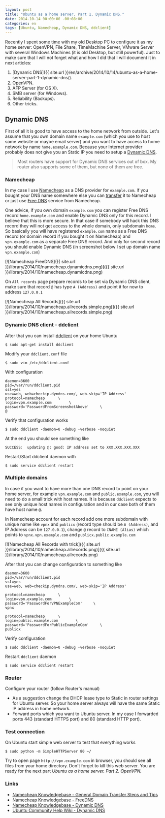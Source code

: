 ```yaml
---
layout: post
title: "Ubuntu as a home server. Part 1. Dynamic DNS."
date: 2014-10-14 00:00:00 -00:08:00
categories: en
tags: [Ubuntu, Namecheap, Dynamic DNS, ddclient]
---
```


Recently I spent some time with my old Desktop PC to configure it as my home server: OpenVPN, File Share, TimeMachine Server, VMware Server with several Windows Machines (it is old Desktop, but still powerful). Just to make sure that I will not forget what and how I did that I will document it in next articles:

1. [Dynamic DNS]({{ site.url }}/en/archive/2014/10/14/ubuntu-as-a-home-server-part-1-dynamic-dns/).
1. OpenVPN.
1. AFP Server (for OS X).
1. SMB server (for Windows).
1. Reliability (Backups).
1. Other tricks.

## Dynamic DNS

First of all it is good to have access to the home network from outside. Let's assume that you own domain name `example.com` (which you use to host some website or maybe email server) and you want to have access to home network by name `home.example.com`. Because your Internet provider probably does not give you an Static IP you need to setup a [Dynamic DNS](http://en.wikipedia.org/wiki/Dynamic_DNS). 

> Most routers have support for Dynamic DNS services out of box. My router also supports some of them, but none of them are free.

### Namecheap

In my case I use [Namecheap](https://www.namecheap.com) as a DNS provider for `example.com`. If you bought your DNS name somewhere else you can [transfer](https://www.namecheap.com/domains/transfer.aspx) it to Namecheap or just use [Free DNS](https://www.namecheap.com/domains/freedns.aspx) service from Namecheap.

One advice, if you own domain `example.com` you can register Free DNS record `home.example.com` and enable Dynamic DNS only for this record. I believe that this is more secure. In that case if somebody will hack this DNS record they will not get access to the whole domain, only subdomain `home`. So basically you will have registered `example.com` name as a Free DNS record (or domain record if you bought it on Namecheap) and `vpn.example.com` as a separate Free DNS record. And only for second record you should enable Dynamic DNS (in screenshot below I set up domain name `vpn.example.com`)

[![Namecheap FreeDNS]({{ site.url }}/library/2014/10/namecheap.dynamicdns.png)]({{ site.url }}/library/2014/10/namecheap.dynamicdns.png)

On `All records` page prepare records to be set via Dynamic DNS client, make sure that record `@` has type `A (Address)` and point it for now to address `127.0.0.1`

[![Namecheap All Records]({{ site.url }}/library/2014/10/namecheap.allrecords.simple.png)]({{ site.url }}/library/2014/10/namecheap.allrecords.simple.png)

### Dynamic DNS client - ddclient

After that you can install [ddclient](http://sourceforge.net/p/ddclient/wiki/Home/) on your home Ubuntu

```
$ sudo apt-get install ddclient
```

Modify your `ddclient.conf` file

```
$ sudo vim /etc/ddclient.conf
```

With configuration

```
daemon=3600
pid=/var/run/ddclient.pid
ssl=yes
use=web, web=checkip.dyndns.com/, web-skip='IP Address'
protocol=namecheap      \
login=vpn.example.com        \
password='PasswordFromScreenshotAbove'     \
@
```

Verify that configuration works

```
$ sudo ddclient -daemon=0 -debug -verbose -noquiet
```

At the end you should see something like 

```
SUCCESS:  updating @: good: IP address set to XXX.XXX.XXX.XXX
```

Restart/Start ddclient daemon with 

```
$ sudo service ddclient restart
```

### Multiple domains

In case if you want to have more than one DNS record to point on your home server, for example `vpn.example.com` and `public.example.com`, you will need to do a small trick with host names. It is because `ddclient` expects to see only unique host names in configuration and in our case both of them have host name `@`. 

In Namecheap account for each record add one more subdomain with unique name like `vpnx` and `publicx` (record type should be `A (Address)`, and IP Address can be `127.0.0.1`), change `@` record to `CNAME (Alias)` which points to `vpnx.vpn.example.com` and `publicx.public.example.com`

[![Namecheap All Records with trick]({{ site.url }}/library/2014/10/namecheap.allrecords.png)]({{ site.url }}/library/2014/10/namecheap.allrecords.png)

After that you can change configuration to something like

```
daemon=3600
pid=/var/run/ddclient.pid
ssl=yes
use=web, web=checkip.dyndns.com/, web-skip='IP Address'

protocol=namecheap      \
login=vpn.example.com        \
password='PasswordForVPNExampleCom'     \
vpnx

protocol=namecheap      \
login=public.example.com        \
password='PasswordForPublicExampleCom'     \
publicx
```

Verify configuration 

```
$ sudo ddclient -daemon=0 -debug -verbose -noquiet
```

Restart `ddclient` daemon

```
$ sudo service ddclient restart
```

### Router

Configure your router (follow Router's manual)

* As a suggestion change the DHCP lease type to Static in router settings for Ubuntu server. So your home server always will have the same Static IP address in home network.
* Forward ports which you want to Ubuntu server. In my case I forwarded ports 443 (standard HTTPS port) and 80 (standard HTTP port).

### Test connection

On Ubuntu start simple web server to test that everything works

```
$ sudo python -m SimpleHTTPServer 80 ~/
```

Try to open page `http://vpn.example.com` in browser, you should see all files from your home directory. Don't forget to kill this web server. You are ready for the next part *Ubuntu as a home server. Part 2. OpenVPN.*

### Links

* [Namecheap Knowledgebase - General Domain Transfer Steps and Tips](https://www.namecheap.com/support/knowledgebase/article.aspx/9175/83/general-domain-transfer-steps-and-tips)
* [Namecheap Knowledgebase - FreeDNS](https://www.namecheap.com/support/knowledgebase/category.aspx/51/freedns)
* [Namecheap Knowledgebase - Dynamic DNS](https://www.namecheap.com/support/knowledgebase/category.aspx/11/dynamic-dns)
* [Ubuntu Community Help Wiki - Dynamic DNS](https://help.ubuntu.com/community/DynamicDNS)